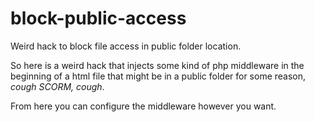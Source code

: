 # block-public-access

Weird hack to block file access in public folder location. 

So here is a weird hack that injects some kind of php middleware in the beginning of a html file that might be in a public folder for some reason, *cough SCORM, cough*. 

From here you can configure the middleware however you want. 